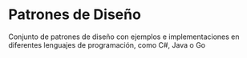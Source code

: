 # Patrones de Diseño

Conjunto de patrones de diseño con ejemplos e implementaciones en diferentes lenguajes de programación, como C#, Java o Go
